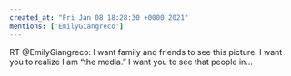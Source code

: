 ```yaml
---
created_at: "Fri Jan 08 18:28:30 +0000 2021"
mentions: ['EmilyGiangreco']
---
```


RT @EmilyGiangreco: I want family and friends to see this picture. I want you to realize I am “the media.” I want you to see that people in…